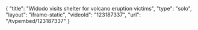 {
    "title": "Widodo visits shelter for volcano eruption victims",
    "type": "solo",
    "layout": "iframe-static",
    "videoId": "123187337",
    "url": "\/tvpembed\/123187337"
}